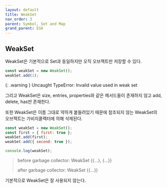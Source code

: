 ```yaml
---
layout: default
title: WeakSet
nav_order: 3
parent: Symbol, Set and Map
grand_parent: ES6
---
```


## WeakSet

WeakSet은 기본적으로 Set과 동일하지만 오직 오브젝트만 저장할 수 있다.

```js
const weakSet = new WeakSet();
weakSet.add(1);
```

{: .warning }
Uncaught TypeError: Invalid value used in weak set

그리고 WeakSet은 size, entries, properties와 같은 메서드들이 존재하지 않고 add, delete, has만 존재한다.

또한 WeakSet은 이름 그대로 약하게 붙들려있기 때문에 참조되지 않는 WeakSet의 오브젝트는 가비지콜랙터에 의해 삭제된다.

```js
const weakSet = new WeakSet();
const first = { first: true };
weakSet.add(first);
weakSet.add({ second: true });

console.log(weakSet);
```

> before garbage collector: WeakSet {{…}, {…}}
>
> after garbage collector: WeakSet {{…}}

기본적으로 WeakSet은 잘 사용되지 않는다.
